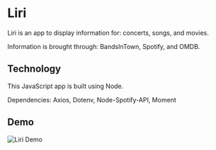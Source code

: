 # Liri

Liri is an app to display information for: concerts, songs, and movies.

Information is brought through: BandsInTown, Spotify, and OMDB.

## Technology

This JavaScript app is built using Node.

Dependencies: Axios, Dotenv, Node-Spotify-API, Moment

## Demo

![Liri Demo](assets/demo.gif)
